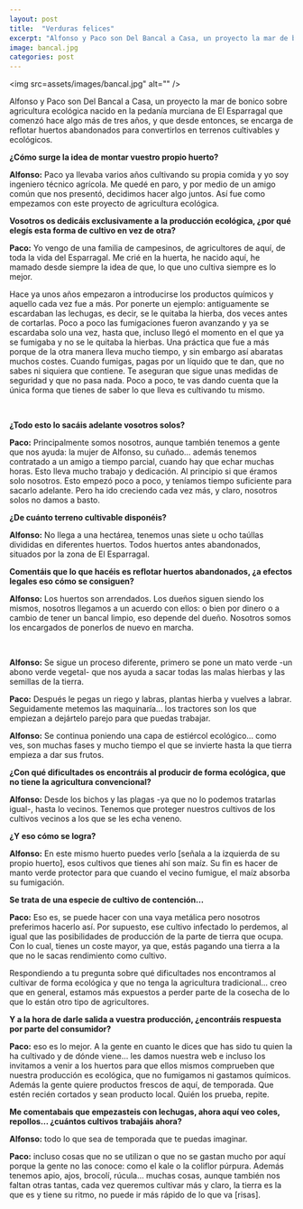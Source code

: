 ```yaml
---
layout: post
title:  "Verduras felices"
excerpt: "Alfonso y Paco son Del Bancal a Casa, un proyecto la mar de bonico sobre agricultura ecológica nacido en la pedanía murciana de El Esparragal que comenzó hace algo más de tres años, y que desde entonces, se encarga de reflotar huertos abandonados para convertirlos en terrenos cultivables y ecológicos."
image: bancal.jpg
categories: post
---
```

<span class="image fit"><img src=assets/images/bancal.jpg" alt="" /></span>
		

Alfonso y Paco son Del Bancal a Casa, un proyecto la mar de bonico sobre agricultura ecológica nacido en la pedanía murciana de El Esparragal que comenzó hace algo más de tres años, y que desde entonces, se encarga de reflotar huertos abandonados para convertirlos en terrenos cultivables y ecológicos.

**¿Cómo surge la idea de montar vuestro propio huerto?**

**Alfonso:** Paco ya llevaba varios años cultivando su propia comida y yo soy ingeniero técnico agrícola. Me quedé en paro, y por medio de un amigo común que nos presentó, decidimos hacer algo juntos. Así fue como empezamos con este proyecto de agricultura ecológica.

**Vosotros os dedicáis exclusivamente a la producción ecológica, ¿por qué elegís esta forma de cultivo en vez de otra?**

**Paco:** Yo vengo de una familia de campesinos, de agricultores de aquí, de toda la vida del Esparragal. Me crié en la huerta, he nacido aquí, he mamado desde siempre la idea de que, lo que uno cultiva siempre es lo mejor. 

Hace ya unos años empezaron a introducirse los productos químicos y aquello cada vez fue a más. Por ponerte un ejemplo: antiguamente se escardaban las lechugas, es decir, se le quitaba la hierba, dos veces antes de cortarlas. Poco a poco las fumigaciones fueron avanzando y ya se escardaba solo una vez, hasta que, incluso llegó el momento en el que ya se fumigaba y no se le quitaba la hierbas. Una práctica que fue a más porque de la otra manera lleva mucho tiempo, y sin embargo así abaratas muchos costes. Cuando fumigas, pagas por un líquido que te dan, que no sabes ni siquiera que contiene. Te aseguran que sigue unas medidas de seguridad y que no pasa nada. Poco a poco, te vas dando cuenta que la única forma que tienes de saber lo que lleva es cultivando tu mismo.

<span class="image right"><img src="{{ site.baseurl }}/assets/images/bancal/alfonsoypaco.jpg" alt="" /></span>

**¿Todo esto lo sacáis adelante vosotros solos?**

**Paco:** Principalmente somos nosotros, aunque también tenemos a gente que nos ayuda: la mujer de Alfonso, su cuñado… además  tenemos contratado a un amigo a tiempo parcial, cuando hay que echar muchas horas. Esto lleva mucho trabajo y dedicación.
Al principio si que éramos solo nosotros. Esto empezó poco a poco, y teníamos tiempo suficiente para sacarlo adelante. Pero ha ido creciendo cada vez más, y claro, nosotros solos no damos a basto.

**¿De cuánto terreno cultivable disponéis?**

**Alfonso:** No llega a una hectárea, tenemos unas siete u ocho taúllas divididas en diferentes huertos. Todos huertos antes abandonados, situados por la zona de El Esparragal.

**Comentáis que lo que hacéis es reflotar huertos abandonados, ¿a efectos legales eso cómo se consiguen?**

**Alfonso:** Los huertos son arrendados. Los dueños siguen siendo los mismos, nosotros llegamos a un acuerdo con ellos: o bien por dinero o a cambio de tener un bancal limpio, eso depende del dueño. Nosotros somos los encargados de ponerlos de nuevo en marcha.

<span class="image left"><img src="{{ site.baseurl }}/assets/images/bancal/coliflor.jpg" alt="" /></span>

**Alfonso:** Se sigue un proceso diferente, primero se pone un mato verde -un abono verde vegetal- que nos ayuda a sacar todas las malas hierbas y las semillas de la tierra.

**Paco:** Después le pegas un riego y labras, plantas hierba y vuelves a labrar. Seguidamente metemos las maquinaría... los tractores son los que empiezan a dejártelo parejo para que puedas trabajar. 

**Alfonso:** Se continua poniendo una capa de estiércol ecológico... como ves, son muchas fases y mucho tiempo el que se invierte hasta la que tierra empieza a dar sus frutos.

**¿Con qué dificultades os encontráis al producir de forma ecológica, que no tiene la agricultura convencional?**

**Alfonso:** Desde los bichos y las plagas -ya que no lo podemos tratarlas igual-, hasta lo vecinos. Tenemos que proteger nuestros cultivos de los cultivos vecinos a los que se les echa veneno.

**¿Y eso cómo se logra?**

**Alfonso:** En este mismo huerto puedes verlo [señala a la izquierda de su propio huerto], esos cultivos que tienes ahí son maíz. Su fin es hacer de manto verde protector para que cuando el vecino fumigue, el maíz absorba su fumigación. 

**Se trata de una especie de cultivo de contención…**

**Paco:** Eso es, se puede hacer con una vaya metálica pero nosotros preferimos hacerlo así. Por supuesto, ese cultivo infectado lo perdemos, al igual que las posibilidades de producción de la parte de tierra que ocupa. Con lo cual, tienes un coste mayor, ya que, estás pagando una tierra a la que no le sacas rendimiento como cultivo.

Respondiendo a tu pregunta sobre qué dificultades nos encontramos al cultivar de forma ecológica y que no tenga la agricultura tradicional... creo que en general, estamos más expuestos a perder parte de la cosecha de lo que lo están otro tipo de agricultores. 

**Y a la hora de darle salida a vuestra producción, ¿encontráis respuesta por parte del consumidor?**

**Paco:** eso es lo mejor. A la gente en cuanto le dices que has sido tu quien la ha cultivado y de dónde viene... les damos nuestra web e incluso los invitamos a venir a los huertos para que ellos mismos comprueben que nuestra producción es ecológica, que no fumigamos ni gastamos químicos. Además la gente quiere productos frescos de aquí, de temporada. Que estén recién cortados y sean producto local. Quién los prueba, repite.

**Me comentabais que empezasteis con lechugas, ahora aquí veo coles, repollos… ¿cuántos cultivos trabajáis ahora?**

**Alfonso:** todo lo que sea de temporada que te puedas imaginar. 

**Paco:** incluso cosas que no se utilizan o que no se gastan mucho por aquí porque la gente no las conoce: como el kale o la coliflor púrpura. Además tenemos apio, ajos, brocolí, rúcula… muchas cosas, aunque también nos faltan otras tantas, cada vez queremos cultivar más y claro, la tierra es la que es y tiene su ritmo, no puede ir más rápido de lo que va [risas].


